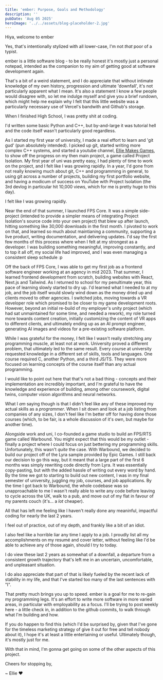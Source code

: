 ```yaml
---
title: 'ember: Purpose, Goals and Methodology'
description: ''
pubDate: 'Aug 05 2025'
heroImage: '../../assets/blog-placeholder-2.jpg'
---
```


Hiya, welcome to ember

Yes, that's intentionally stylized with all lower-case, I'm not *that* poor of a typist.

ember is a little software blog - to be really honest it's mostly just a personal notepad, intended as the companion to my aim of getting good at software development again.

That's a bit of a weird statement, and I do appreciate that without intimate knowledge of my own history, progression and ultimate 'downfall', it's not particularly apparent what I mean. It's also a statement I know a few people would disagree with, so let me indulge myself and give you a brief rundown, which might help me explain why I felt that this little website was a particularly necessary use of Vercel's bandwith and Github's storage.

When I finished High School, I was pretty shit at coding.

I'd written some basic Python and C++, but by-and-large it was tutorial hell and the code itself wasn't particularly good regardless.

As I started my first year of university, I made a real effort to learn and 'git gud' (pun absolutely intended). I picked up git, started writing more complex C++ systems, and started a youtube channel, [Ellie Makes Games](https://www.youtube.com/@elliemakesgames), to show off the progress on my then main project, a game called Project Isolation. My first year of uni was pretty easy, I had plenty of time to work on the project, and I felt like I was growing rapidly. In a year, I'd gone from not really knowing much about git, C++ and programming in general, to using git across a number of projects, building my first portfolio website, and having a modicum of success on YouTube with Project Isolation (the 3rd devlog in particular hit 10,000 views, which for me is pretty huge to this day).

I felt like I was growing rapidly.

Near the end of that summer, I launched FPS Core. It was a simple side-project (intended to provide a simpler means of integrating Project Isolation's source code into your own project) that blew up after launch, hitting something like 30,000 downloads in the first month. I pivoted to work on that, and learned so much about maintianing a community, supporting a live product, writing documentation, and delivering updates. I'd say the first few months of this process where when I felt at my strongest as a developer. I was building something meaningful, improving constantly, and to top it all off, my social life had improved, and I was even managing a consistent sleep schedule :p

Off the back of FPS Core, I was able to get my first job as a frontend software engineer working at an agency in mid 2023. That summer, I learned frontend development from scratch, building websites with React, Next.js and Tailwind. As I returned to school for my penultimate year, this pace of learning slowly started to dry up. I'd learned what I needed to at my job, and the job itself would slowly wind down as the money dried up and clients moved to other agencies. I switched jobs, moving towards a VR developer role which promised to be closer to my game development roots. However, beyond an initial re-build of my employer's unity project (which had sat unmaintained for some time, and needed a rework), my role turned more towards content creation, initially customizing the content of VR apps to different clients, and ultimately ending up as an AI prompt engineer, generating AI images and videos for a pre-existing software platform.

While I was grateful for the money, I felt like I wasn't really stretching any programming muscle, at least not at work. University proved a different problem, that ultimately led to the same result. Every course at university requested knowledge in a different set of skills, tools and languages. One course required C, another Python, and a third JS/TS. They were more focused on learning concepts of the course itself than any actual programming.

I would like to point out here that that's not a bad thing - concepts and their implementation are incredibly important, and I'm grateful to have the knowledge and experience of building, among other coursework, digital twins, computer vision algorithms and neural networks.

What I *am* saying though is that I didn't feel like any of these improved my actual skills as a *programmer*. When I sit down and look at a job listing from companies of any sizes, I don't feel like I'm better off for having done those courses (which, to be fair, is a whole discussion of it's own, but maybe for another time).

Alongside work and uni, I co-founded a game studio to build an FPS/RTS game called Warbound. You might expect that this would be my outlet - finally a project where I could focus on just bettering my programming skills. Unfortunately, this wasn't *quite* the case. With Warbound, we decided to build our project off of the Lyra sample provided by Epic Games. I still back our decision to go this way, but it meant that a large part of the first 6 months was simply rewriting code directly from Lyra. It was essentially copy-pasting, but with the added hassle of writing out every word by hand. By the time we got to starting to build out new content, I was in my final semester of university, juggling my job, courses, and job applications. By the time I got back to Warbound, the whole codebase was so unapproachable to me I wasn't really able to write any code before leaving to cycle across the UK, walk to a pub, and move out of my flat in favour of my parents couch (it's... a *lot* cheaper).

All that has left me feeling like I haven't really done any meaninful, impactful coding for nearly the last 2 years.

I feel out of practice, out of my depth, and frankly like a bit of an idiot.

I also feel like a horrible liar any time I apply to a job. I proudly list all my accomplishments on my resumé and cover letter, without feeling like I'd be able to achieve any of those again, should I try to today.

I do view these last 2 years as somewhat of a downfall, a departure from a consistent growth trajectory that's left me in an uncertain, uncomfortable, and unpleasant situation.

I do also appreciate that part of that is likely fueled by the recent lack of stability in my life, and that I've started too many of the last sentences with "I".

That pretty much brings you up to speed. ember is a goal for me to re-gain my programming legs. It's an effort to write more software in more varied areas, in particular with employability as a focus. I'll be trying to post weekly here - a little check in, in addition to the github commits, to walk through what I'm building and how.

If you do happen to find this (which I'd be surprised by, given that I've gone for the timeless marketing strategy of give it out for free and tell nobody about it), I hope it's at least a little entertaining or useful. Ultimately though, it's mostly just for me.

With that in mind, I'm gonna get going on some of the other aspects of this project.

Cheers for stopping by,

~ Ellie ❤️
